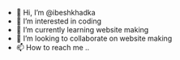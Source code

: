 - 👋 Hi, I’m @ibeshkhadka
- 👀 I’m interested in coding
- 🌱 I’m currently learning website making
- 💞️ I’m looking to collaborate on website making
- 📫 How to reach me ..

<!---
ibeshkhadka/ibeshkhadka is a ✨ special ✨ repository because its `README.md` (this file) appears on your GitHub profile.
You can click the Preview link to take a look at your changes.
--->
